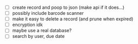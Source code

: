 - [ ] create record and poop to json (make api if it does...)
- [ ] possibly include barcode scanner
- [ ] make it easy to delete a record (and prune when expired)
- [ ] encryption idk
- [ ] maybe use a real database?
- [ ] search by user, due date
